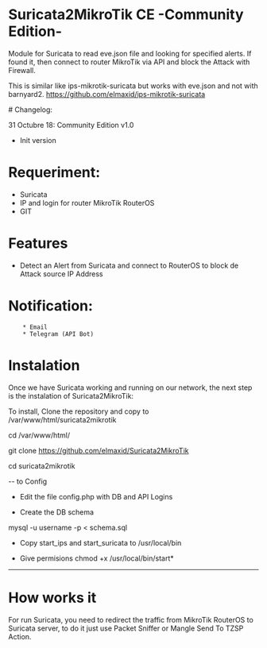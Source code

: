 # Suricata2MikroTik CE -Community Edition-

Module for Suricata to read eve.json file and looking for specified alerts. If found it, then connect to router MikroTik via API and block the Attack with Firewall.

This is similar like ips-mikrotik-suricata  but works with eve.json and not with barnyard2. https://github.com/elmaxid/ips-mikrotik-suricata


# Changelog:

31 Octubre 18: Community Edition v1.0 

* Init version


# Requeriment:

* Suricata 
* IP and login for router MikroTik RouterOS
* GIT

# Features

* Detect an Alert from Suricata and connect to RouterOS to block de Attack source IP Address

# Notification:
        * Email
        * Telegram (API Bot)

# Instalation

Once we have Suricata working and running on our network, the next step is the instalation of Suricata2MikroTik:

To install, Clone the repository and copy to /var/www/html/suricata2mikrotik

cd /var/www/html/

git clone https://github.com/elmaxid/Suricata2MikroTik

cd suricata2mikrotik

-- to Config

* Edit the file config.php  with DB and API Logins

* Create the DB schema 

mysql -u username -p  < schema.sql

 * Copy start_ips and start_suricata to /usr/local/bin

* Give permisions 
chmod +x /usr/local/bin/start*
 

----

# How works it

For run Suricata, you need to redirect the traffic from MikroTik RouterOS to Suricata server, to do it just use Packet Sniffer or  Mangle Send To TZSP Action.
